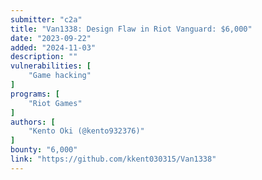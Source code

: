 ```yaml
---
submitter: "c2a"
title: "Van1338: Design Flaw in Riot Vanguard: $6,000"
date: "2023-09-22"
added: "2024-11-03"
description: ""
vulnerabilities: [
    "Game hacking"
]
programs: [
    "Riot Games"
]
authors: [
    "Kento Oki (@kento932376)"
]
bounty: "6,000"
link: "https://github.com/kkent030315/Van1338"
---
```





